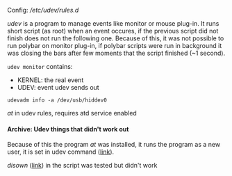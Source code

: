 Config: */etc/udev/rules.d*

*udev* is a program to manage events like monitor or mouse plug-in. It runs short script (as root) when an event occures, if the previous script did not finish does not run the following one. Because of this, it was not possible to run polybar on monitor plug-in, if polybar scripts were run in background it was closing the bars after few moments that the script finished (~1 second).

`udev monitor` contains:
- KERNEL: the real event
- UDEV: event udev sends out

`udevadm info -a /dev/usb/hiddev0`

*at* in udev rules, requires atd service enabled

#### Archive: Udev things that didn't work out
Because of this the program *at* was installed, it runs the program as a new user, it is set in udev command ([link](https://askubuntu.com/a/1017407/877408)).

*disown* ([link](https://askubuntu.com/a/668004/877408)) in the script was tested but didn't work